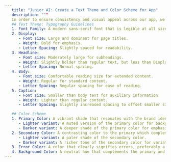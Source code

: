 ```yaml
---
   title: "Junior AI: Create a Text Theme and Color Scheme for App"
   description: """
   In order to ensure consistency and visual appeal across our app, we need to establish a Text Theme and Color Scheme.
   ## Text Theme: Typography Guidelines 
   1. Font Family: A modern sans-serif font that is legible at all sizes.
   2. Display:
      - Font size: Large and dominant for page titles.
      - Weight: Bold for emphasis.
      - Letter Spacing: Slightly spaced for readability.
   3. Headline:
      - Font size: Moderately large for subheadings.
      - Weight: Slightly bolder than regular text, but less than Display.
      - Letter Spacing: Normal spacing.
   4. Body:
      - Font size: Comfortable reading size for extended content.
      - Weight: Regular for standard content.
      - Letter Spacing: Regular spacing for ease of reading.
   5. Caption:
      - Font size: Smaller than body text for auxiliary information.
      - Weight: Lighter than regular content.
      - Letter Spacing: Slightly increased spacing to offset smaller size.

   ## Color Scheme
   1. Primary Color: A vibrant shade that resonates with the brand identity.
      - Lighter variant: A muted version of the primary color for backgrounds or hover effects.
      - Darker variant: A deeper shade of the primary color for emphasis or depth.
   2. Secondary Color: A contrasting color to the primary which complements it without overshadowing.
      - Lighter variant: A paler shade of the secondary color.
      - Darker variant: A richer tone of the secondary color for variation.
   3. Error Color: A color that clearly signifies errors, preferably a shade of red.
   4. Background Color: A neutral hue that complements the primary and secondary colors and offers a clean backdrop for content."""
---
```

